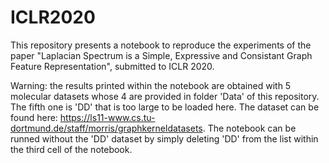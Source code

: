 # ICLR2020

This repository presents a notebook to reproduce the experiments of the paper "Laplacian Spectrum is a Simple, Expressive and Consistant Graph Feature Representation", submitted to ICLR 2020.

Warning: the results printed within the notebook are obtained with 5 molecular datasets whose 4 are provided in folder 'Data' of this repository. The fifth one is 'DD' that is too large to be loaded here. The dataset can be found here: https://ls11-www.cs.tu-dortmund.de/staff/morris/graphkerneldatasets. The notebook can be runned without the 'DD' dataset by simply deleting 'DD' from the list within the third cell of the notebook.
